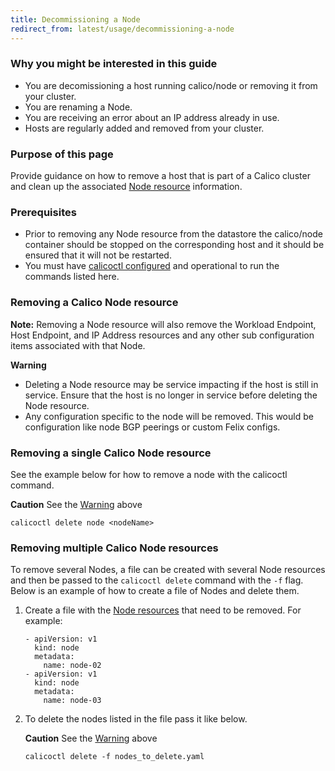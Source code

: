 ```yaml
---
title: Decommissioning a Node
redirect_from: latest/usage/decommissioning-a-node
---
```


### Why you might be interested in this guide

- You are decomissioning a host running calico/node or removing it from your
  cluster.
- You are renaming a Node.
- You are receiving an error about an IP address already in use.
- Hosts are regularly added and removed from your cluster.

### Purpose of this page

Provide guidance on how to remove a host that is part of a Calico cluster
and clean up the associated [Node resource][Node resource reference]
information.

### Prerequisites

- Prior to removing any Node resource from the datastore the calico/node
  container should be stopped on the corresponding host and it should be
  ensured that it will not be restarted.
- You must have [calicoctl configured][calicoctl setup] and operational to run
  the commands listed here.

### Removing a Calico Node resource

**Note:**
Removing a Node resource will also remove the Workload Endpoint, Host
Endpoint, and IP Address resources and any other sub configuration items
associated with that Node.

**Warning**
- Deleting a Node resource may be service impacting if the host is still in
  service.  Ensure that the host is no longer in service before deleting the
  Node resource.
- Any configuration specific to the node will be removed.  This would be
  configuration like node BGP peerings or custom Felix configs.

### Removing a single Calico Node resource

See the example below for how to remove a node with the calicoctl command.

**Caution** See the [Warning](#removing-a-calico-node-resource) above

```
calicoctl delete node <nodeName>
```

### Removing multiple Calico Node resources

To remove several Nodes, a file can be created with several Node resources and
then be passed to the `calicoctl delete` command with the `-f` flag.
Below is an example of how to create a file of Nodes and delete them.

1. Create a file with the [Node resources][Node resource reference] that need
   to be removed.  For example:

   ```
   - apiVersion: v1
     kind: node
     metadata:
       name: node-02
   - apiVersion: v1
     kind: node
     metadata:
       name: node-03
   ```

2. To delete the nodes listed in the file pass it like below.

   **Caution** See the [Warning](#removing-a-calico-node-resource) above

   ```
   calicoctl delete -f nodes_to_delete.yaml
   ```

[Node resource reference]: {{site.baseurl}}/{{page.version}}/reference/calicoctl/resources/node
[calicoctl setup]: {{site.baseurl}}/{{page.version}}/usage/calicoctl/install-and-configuration
